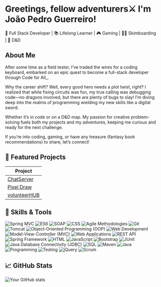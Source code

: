 # Greetings, fellow adventurers⚔️ I'm João Pedro Guerreiro!

🚀 Full Stack Developer | 📚 Lifelong Learner | 🎮 Gaming | 🏄‍♂️ Skimboarding | 🎲 D&D

## About Me

After some time as a field tester, I’ve traded the wires for a coding keyboard, embarked on an epic quest to become a full-stack developer through Code for All_.

Why the career shift? Well, every good hero needs a plot twist, right? I realized that while fixing circuits was fun, my true calling was debugging code—no dragons involved, but there are plenty of bugs to slay! I’m diving deep into the realms of programming wielding my new skills like a digital sword.

Whether it’s in code or on a D&D map. My passion for creative problem-solving fuels both my projects and my adventures, keeping me curious and ready for the next challenge. 

If you’re into coding, gaming, or have any treasure (fantasy book recommendations) to share, let’s connect!

## 🌟 Featured Projects 
| Project |
|---------|
| [ChatServer](1) |
| [Pixel Draw](2) |
| [volunteerHUB](3) |


## 🔧 Skills & Tools

![Spring MVC](https://img.shields.io/badge/-Spring%20MVC-6DB33F?logo=spring)
![ES6](https://img.shields.io/badge/-ES6-F7DF1E?logo=javascript)
![SOAP](https://img.shields.io/badge/-SOAP-FF9900)
![CSS](https://img.shields.io/badge/-CSS-1572B6?logo=css3)
![Agile Methodologies](https://img.shields.io/badge/-Agile%20Methodologies-FF6600)
![Git](https://img.shields.io/badge/-Git-F05032?logo=git)
![Tomcat](https://img.shields.io/badge/-Tomcat-F8DC75?logo=apache-tomcat)
![Object-Oriented Programming (OOP)](https://img.shields.io/badge/-OOP-4B8BBE)
![Web Development](https://img.shields.io/badge/-Web%20Development-3178C6?logo=webassembly)
![Model-View-Controller (MVC)](https://img.shields.io/badge/-MVC-6DB33F?logo=spring)
![Web Applications](https://img.shields.io/badge/-Web%20Applications-4B8BBE)
![REST API](https://img.shields.io/badge/-REST%20API-FF5733)
![Spring Framework](https://img.shields.io/badge/-Spring%20Framework-6DB33F?logo=spring)
![HTML](https://img.shields.io/badge/-HTML-E34F26?logo=html5)
![JavaScript](https://img.shields.io/badge/-JavaScript-F7DF1E?logo=javascript)
![Bootstrap](https://img.shields.io/badge/-Bootstrap-7952B3?logo=bootstrap)
![JUnit](https://img.shields.io/badge/-JUnit-25A162)
![Java Database Connectivity (JDBC)](https://img.shields.io/badge/-JDBC-4B8BBE)
![SQL](https://img.shields.io/badge/-SQL-003B57?logo=postgresql)
![Maven](https://img.shields.io/badge/-Maven-C71A36?logo=apache-maven)
![Java](https://img.shields.io/badge/-Java-007396?logo=java)
![Programming](https://img.shields.io/badge/-Programming-3178C6)
![Testing](https://img.shields.io/badge/-Testing-25A162)
![jQuery](https://img.shields.io/badge/-jQuery-0769AD?logo=jquery)
![Scrum](https://img.shields.io/badge/-Scrum-6DB33F)


## 📈 GitHub Stats
![Your GitHub stats](https://github-readme-stats.vercel.app/api?username=yourusername&show_icons=true&theme=radical)

